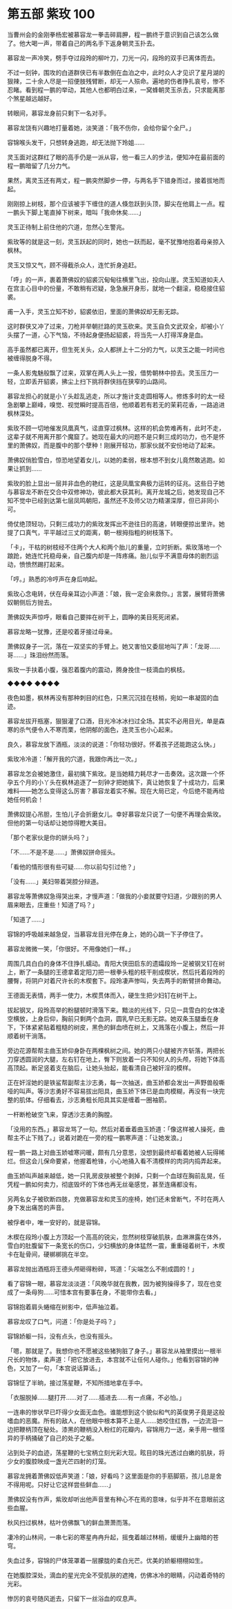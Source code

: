 # 第五部 紫玫 100

当曹州会的金刚拳杨宏被慕容龙一拳击碎肩胛，程一鹏终于意识到自己该怎么做了。他大喝一声，带着自己的两名手下返身朝灵玉扑去。

慕容龙一声冷笑，劈手夺过段玲的柳叶刀，刀光一闪，段玲的双手已离体而去。

不过一刻钟，围攻的白道群侠已有半数倒在血泊之中，此时众人才见识了星月湖的狠辣，二十余人尽是一招便肢残臂断，却无一人殒命。遍地的伤者挣扎哀号，惨不忍睹。看到程一鹏的举动，其他人也都明白过来，一窝蜂朝灵玉杀去，只求能离那个煞星越远越好。

转眼间，慕容龙身前只剩下一名对手。

慕容龙饶有兴趣地打量着她，淡笑道：「我不伤你，会给你留个全尸。」

容锦喉头发干，只想转身逃跑，却无法抛下玲姐……

灵玉面对这群红了眼的高手仍是一派从容，他一看三人的步法，便知冲在最前面的程一鹏暗留了几分力气。

果然，离灵玉还有两丈，程一鹏突然脚步一停，与两名手下错身而过，接着拔地而起。

刚刚掠上树枝，那个应该被手下缠住的道人倏忽跃到头顶，脚尖在他肩上一点。程一鹏头下脚上笔直掉下树来，暗叫「我命休矣……」

灵玉正待制上前住他的穴道，忽然心生警兆。

紫玫等的就是这一刻，灵玉跃起的同时，她也一跃而起，毫不犹豫地抱着母亲掠入枫林。

灵玉又惊又气，顾不得截杀众人，连忙折身追赶。

「呼」的一声，裹着萧佛奴的貂裘沉甸甸往横里飞出，投向山崖。灵玉知道如夫人在宫主心目中的份量，不敢稍有迟疑，急急展开身形，就地一个翻滚，稳稳接住貂裘。

甫一入手，灵玉立知不妙，貂裘依旧，里面的萧佛奴却无影无踪。

这时群侠又冲了过来，刀枪并举朝拦路的灵玉砍来。灵玉自负文武双全，却被小丫头摆了一道，心下气恼，不待起身便扬起貂裘，将当先一人打得浑身是血。

高手虽然都已离开，但生死关头，众人都拼上十二分的力气，以灵玉之能一时间也被缠得脱身不得。

一条人影鬼魅般飘了过来，双掌在两人头上一按，借势朝林中掠去。灵玉压力一轻，立即丢开貂裘，拂尘上扫下挑将群侠挡在狭窄的山路间。

慕容龙担心的就是小丫头趁乱逃走，所以才施计支走圆相等人。修炼多时的太一经急剧攀上巅峰，嗅觉、视觉瞬时提高百倍，他顺着若有若无的茉莉花香，一路追进枫林深处。

紫玫不顾一切地催发凤凰真气，迳直穿过枫林。这样的机会势难再有，此时不走，这辈子就不用离开那个魔窟了。她现在最大的问题不是只剩三成的功力，也不是怀里的萧佛奴，而是腹中的那个孽种！刚展开轻功，那家伙就不安份地动了起来。

萧佛奴俏脸雪白，惊恐地望着女儿，以她的柔弱，根本想不到女儿竟然敢逃跑。如果让抓到……

紫玫的脸上显出一层并非血色的艳红，这是凤凰宝典极力运转的征兆。这些日子她与慕容龙不断在交合中双修神功，彼此都大获其利。离开龙城之后，她发现自己不知不觉中已经到达第七层凤鸣朝阳，虽然还不及师父功力精湛深厚，但已非同小可。

倚仗绝顶轻功，只剩三成功力的紫玫发挥出不逊往日的高速，转眼便掠出里许。她提了口真气，平平越过三丈的距离，朝一根拇指粗的树枝落下。

「卡」，干枯的树枝经不住两个大人和两个胎儿的重量，立时折断。紫玫落地一个踉跄，她连忙托稳母亲，自己腹内却是一阵疼痛。胎儿似乎不满意母体的剧烈运动，愤愤然踢打起来。

「哼。」熟悉的冷哼声在身后响起。

紫玫心念电转，伏在母亲耳边小声道：「娘，我一定会来救你。」言罢，展臂将萧佛奴朝侧后方抛去。

萧佛奴失声惊呼，眼看自己要摔在树干上，圆睁的美目死死闭紧。

慕容龙略一犹豫，还是咬着牙接过母亲。

萧佛奴身子一沉，落在一双坚实的手臂上。她又害怕又委屈地叫了声：「龙哥……哥……」珠泪纷然而落。

紫玫一手扶着小腹，强忍着腹内的震动，腾身挽住一枝滴血的枫枝。

◆◆◆◆ ◆◆◆◆

夜色如墨，枫林再没有那种刺目的红色，只黑沉沉挂在枝梢，宛如一串凝固的血迹。

慕容龙拔开瓶塞，狠狠灌了口酒，目光冷冰冰扫过全场。其实不必用目光，单是森寒的杀气便令人不寒而栗，他阴郁的面色，连灵玉也小心起来。

良久，慕容龙放下酒瓶，淡淡的说道：「你轻功很好。怀着孩子还能跑这么快。」

紫玫冷冷道：「解开我的穴道，我跟你再比一次。」

慕容龙怎会被她激住，最初擒下紫玫。是当她精力耗尽才一击奏效。这次跟一个怀孕五个月的小丫头在枫林追逐了一刻钟才把她擒下，真让她恢复了十成功力，后果难料——她怎么变得这么厉害？慕容龙着实不解。现在大局已定，今后绝不能再给她任何机会！

萧佛奴提心吊胆，生怕儿子会折磨女儿。幸好慕容龙只说了一句便不再理会紫玫。但他的第一句话却让她惊得瞪大美目。

「那个老家伙是你的姘头吗？」

「不……不是不是……」萧佛奴拼命摇头。

「看他的情形很有些可疑……你以前勾引过他？」

「没有……」美妇带着哭腔分辩道。

慕容龙等萧佛奴急得哭出来，才慢声道：「做我的小妾就要守妇道，少跟别的男人眉来眼去，庄重些！知道了吗？」

「知道了……」

容锦的呼吸越来越急促，当慕容龙目光停在身上，她的心跳一下子停住了。

慕容龙微微一笑，「你很好。不用像她们一样。」

周围几具白白的身体不住挣扎蠕动。青阳大侠田启东的遗孀段玲一足被钢叉钉在树上，断了一条腿的王德拿着定阳刀把一根拳头粗的枝干削成楔状，然后托着段玲的腰臀，将阴户对着尺许长的木楔套下。段玲凄声惨叫，失去两手的断臂拼命舞动。

王德面无表情，两手一使力，木楔贯体而入，硬生生把少妇钉在树干上。

拔起钢叉，段玲高举的粉腿顿时滑落下来。黯淡的光线下，只见一具雪白的女体凌空横放，上身后仰，胸前只剩两个血洞，圆乳早已无影无踪。她双条玉腿垂在身下，下体紧紧贴着粗糙的树皮，黑色的鲜血喷在树上，又溅落在小腹上，然后一并顺着树干淌落。

旁边花源帮帮主曲玉娇仰身卧在两棵枫树之间。她的两只小腿被齐齐斩落，两把长刀穿透圆润的大腿，左右钉在地上，臀下则放着一只不知何人的头颅，将她下体高高顶起。断足竖着支在脑后，让她头抬起，能看清自己被奸淫的模样。

正在奸淫她的是铁鲨帮副帮主沙志勇，每一次抽送，曲玉娇都会发出一声野兽般嘶哑的叫声。等沙志勇好不容易拔出阳具，曲玉娇下体已是血肉模糊，再没有一块完整的肌体。仔细看去，沙志勇粗长阳具其实是缠着一圈袖箭。

一杆断枪破空飞来，穿透沙志勇的胸膛。

「没用的东西。」慕容龙骂了一句。然后对着垂着曲玉娇道：「像这样被人操死，曲帮主不止下贱了。」说着对跪在一旁的程一鹏寒声道：「让她发浪。」

程一鹏一路上对曲玉娇嘘寒问暖，颇有几分意思，没想到最终却看着她被人玩得稀烂。但这会儿保命要紧，他握着枪锋，小心地捅入看不清模样的肉洞内捣弄起来。

曲玉娇叫声越来越低，她一只乳房皮肤被整个剥掉，只剩一个血球在胸前乱晃，任凭程一鹏如何卖力，彻底毁坏的下体也再无丝毫感觉，甚至连痛都没有。

另两名女子被砍断四肢，充做慕容龙和灵玉的座椅，她们还未曾断气，不时在两人身下发出痛苦的声音。

被俘者中，唯一安好的，就是容锦。

木楔在段玲小腹上方顶起一个高高的锐尖，忽然树枝穿破肌肤，血淋淋露在体外，雪白的肚腹留下一条宽长的伤口，少妇横放的身体猛然一震，重重碰着树干，木楔卡在耻骨间，硬梆梆挑在半空。

慕容龙抛出酒瓶将王德头颅砸得粉碎，骂道：「尖端怎么不削成圆的！」

看了容锦一眼，慕容龙淡淡道：「风晚华就在我教，因为被狗操得多了，现在也变成了一条母狗……可惜本宫有要事在身，不能带你去看。」

容锦抱着肩头蜷缩在树影中，低声抽泣着。

慕容龙叹了口气，问道：「你是处子吗？」

容锦娇躯一抖，没有点头，也没有摇头。

「嗯，那就是了。我想你也不愿被这些猪狗脏了身子。」慕容龙从袖里摸出一根半尺长的物体，柔声道：「把它放进去，本宫就不让任何人碰你。」他看到容锦的神色，又加了一句，「本宫说话算话。」

容锦怔了半晌，接过荡星鞭，不知所措地拿在手中。

「衣服脱掉……腿打开……对了……插进去……有一点痛，不必怕。」

一连串的惨状早已吓得少女面无血色。谁能想到这个貌似和气的英俊男子竟是这般嗜血的恶魔。所有的敌人，在他眼中根本算不上是人……她咬住红唇，一边流泪一边把鞭柄顶在秘处。漆黑的鞭柄没入粉红的花瓣内，容锦用力一送，亲手用一根怪异的手柄捅破了自己的处子之躯。

沾到处子的血迹，荡星鞭的七宝柄立刻光彩大现。眩目的珠光透过白嫩的肌肤，将少女的腹腔映成一盏光芒四射的灯笼。

慕容龙拥着萧佛奴低声笑道：「娘，好看吗？这里面是你的手筋脚筋，孩儿总是舍不得用呢。只好让它这样尝些鲜血……」

萧佛奴没有作声，紫玫却听出他声音里有种心不在焉的意味，似乎并不在意眼前这些血腥。

秋风扫过枫林，枯叶仿佛飘飞的鲜血萧萧而落。

凄冷的山林间，一串七彩的寒星冉冉升起，摇曳着越过林梢，缓缓升上幽暗的苍穹。

失血过多，容锦的尸体笼罩着一层朦胧的柔白光芒。优美的娇躯栩栩如生。

在她腹腔深处，滴血的星光完全不受肌肤的遮掩，仿佛冰冷的眼睛，闪动着奇特的光彩。

惨厉的哀号随风逝去，只留下一丝浴血的叹息声。


